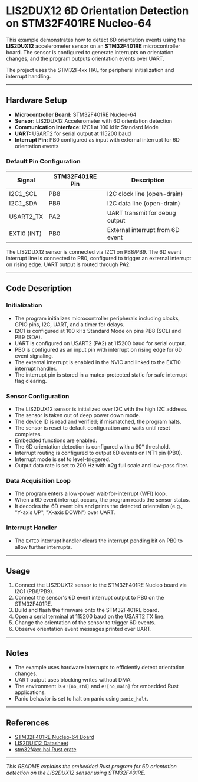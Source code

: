# LIS2DUX12 6D Orientation Detection on STM32F401RE Nucleo-64

This example demonstrates how to detect 6D orientation events using the **LIS2DUX12** accelerometer sensor on an **STM32F401RE** microcontroller board. The sensor is configured to generate interrupts on orientation changes, and the program outputs orientation events over UART.

The project uses the STM32F4xx HAL for peripheral initialization and interrupt handling.

---

## Hardware Setup

- **Microcontroller Board:** STM32F401RE Nucleo-64
- **Sensor:** LIS2DUX12 Accelerometer with 6D orientation detection
- **Communication Interface:** I2C1 at 100 kHz Standard Mode
- **UART:** USART2 for serial output at 115200 baud
- **Interrupt Pin:** PB0 configured as input with external interrupt for 6D orientation events

### Default Pin Configuration

| Signal       | STM32F401RE Pin | Description                      |
|--------------|-----------------|---------------------------------|
| I2C1_SCL     | PB8             | I2C clock line (open-drain)     |
| I2C1_SDA     | PB9             | I2C data line (open-drain)      |
| USART2_TX    | PA2             | UART transmit for debug output  |
| EXTI0 (INT)  | PB0             | External interrupt from 6D event|

The LIS2DUX12 sensor is connected via I2C1 on PB8/PB9. The 6D event interrupt line is connected to PB0, configured to trigger an external interrupt on rising edge. UART output is routed through PA2.

---

## Code Description

### Initialization

- The program initializes microcontroller peripherals including clocks, GPIO pins, I2C, UART, and a timer for delays.
- I2C1 is configured at 100 kHz Standard Mode on pins PB8 (SCL) and PB9 (SDA).
- UART is configured on USART2 (PA2) at 115200 baud for serial output.
- PB0 is configured as an input pin with interrupt on rising edge for 6D event signaling.
- The external interrupt is enabled in the NVIC and linked to the EXTI0 interrupt handler.
- The interrupt pin is stored in a mutex-protected static for safe interrupt flag clearing.

### Sensor Configuration

- The LIS2DUX12 sensor is initialized over I2C with the high I2C address.
- The sensor is taken out of deep power down mode.
- The device ID is read and verified; if mismatched, the program halts.
- The sensor is reset to default configuration and waits until reset completes.
- Embedded functions are enabled.
- The 6D orientation detection is configured with a 60° threshold.
- Interrupt routing is configured to output 6D events on INT1 pin (PB0).
- Interrupt mode is set to level-triggered.
- Output data rate is set to 200 Hz with ±2g full scale and low-pass filter.

### Data Acquisition Loop

- The program enters a low-power wait-for-interrupt (WFI) loop.
- When a 6D event interrupt occurs, the program reads the sensor status.
- It decodes the 6D event bits and prints the detected orientation (e.g., "Y-axis UP", "X-axis DOWN") over UART.

### Interrupt Handler

- The `EXTI0` interrupt handler clears the interrupt pending bit on PB0 to allow further interrupts.

---

## Usage

1. Connect the LIS2DUX12 sensor to the STM32F401RE Nucleo board via I2C1 (PB8/PB9).
2. Connect the sensor's 6D event interrupt output to PB0 on the STM32F401RE.
3. Build and flash the firmware onto the STM32F401RE board.
4. Open a serial terminal at 115200 baud on the USART2 TX line.
5. Change the orientation of the sensor to trigger 6D events.
6. Observe orientation event messages printed over UART.

---

## Notes

- The example uses hardware interrupts to efficiently detect orientation changes.
- UART output uses blocking writes without DMA.
- The environment is `#![no_std]` and `#![no_main]` for embedded Rust applications.
- Panic behavior is set to halt on panic using `panic_halt`.

---

## References

- [STM32F401RE Nucleo-64 Board](https://www.st.com/en/evaluation-tools/nucleo-f401re.html)
- [LIS2DUX12 Datasheet](https://www.st.com/resource/en/datasheet/lis2dux12.pdf)
- [stm32f4xx-hal Rust crate](https://docs.rs/stm32f4xx-hal)

---

*This README explains the embedded Rust program for 6D orientation detection on the LIS2DUX12 sensor using STM32F401RE.*

